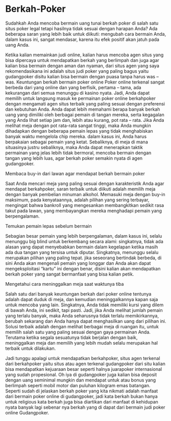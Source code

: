 # Berkah-Poker
Sudahkah Anda mencoba bermain uang tunai berkah poker di salah satu situs poker legal tetapi hasilnya tidak sesuai dengan harapan Anda? Ada beberapa saran yang lebih baik untuk diikuti: mengubah cara bermain Anda, dalam kasus ini, sangat mendasar, karena itu efek positif akan jatuh pada uang Anda.
  
Ketika kalian memainkan judi online, kalian harus mencoba agen situs yang bisa dipercaya untuk mendapatkan berkah yang berlimpah dan juga agar kalian bisa bermain dengan aman dan nyaman, dari situs agen yang saya rekomendasikana ini adalah situs judi poker yang paling bagus yaitu gudangpoker disitu kalian bisa bermain dengan puasa tanpa harus was – was.
Keuntungan berkah bermain poker online
Poker online terkenal sangat berbeda dari yang online dan yang berfisik, pertama – tama, ada kekurangan dari semua menunggu di kasino nyata. Jadi, Anda dapat memilih untuk langsung masuk ke permainan poker online berkahpoker dengan mengamati agen situs terbaik yang paling sesuai dengan preferensi dan kebutuhan Anda. Anda dapat lebih memahami berapa banyak berkah uang yang dimiliki oleh berbagai pemain di tangan mereka, serta kegagalan yang Anda lihat setiap jam dan, lebih atau kurang, pot rata – rata. Jika Anda melihat meja dengan pot rata-rata sangat tinggi, maka Anda mungkin dihadapkan dengan beberapa pemain lepas yang tidak menghabiskan banyak waktu mengelola chip mereka. dalam kasus ini, Anda harus berpakaian sebagai pemain yang ketat. Sebaliknya, di meja di mana situasinya justru sebaliknya, maka Anda dapat menerapkan taktik permainan yang jelas lebih tidak bermoral, mencoba bermain dengan tangan yang lebih luas, agar berkah poker semakin nyata di agen gudangpoker.

Membaca buy-in dari lawan agar mendapat berkah bermain poker

Saat Anda mencari meja yang paling sesuai dengan karakteristik Anda agar mendapat berkahpoker, saran terbaik untuk diikuti adalah memilih meja dengan banyak pembelian minuman alkohol. Memasuki meja dengan buy-in maksimum, pada kenyataannya, adalah pilihan yang sering terbayar, mengingat bahwa bankroll yang mengesankan membangkitkan sedikit rasa takut pada lawan, yang membayangkan mereka menghadapi pemain yang berpengalaman.

Temukan pemain lepas sebelum bermain

Sebagian besar pemain yang lebih berpengalaman, dalam kasus ini, selalu menunggu big blind untuk berkembang secara alami: singkatnya, tidak ada alasan yang dapat menyebabkan bermain dalam kegelapan ketika masih ada dua tangan yang tersisa untuk diputar. Singkatnya, menunggu selalu merupakan pilihan yang paling tepat. jika seseorang bertindak berbeda, di sini Anda akan mengenali pemain yang longgar dan Anda akan dapat mengeksploitasi “kartu” ini dengan benar, disini kalian akan mendapatkan berkah poker yang sangat bermanfaat yang bisa kalian petik.

Mengetahui cara meninggalkan meja saat waktunya tiba

Salah satu dari banyak keuntungan berkah dari poker online  tentunya adalah dapat duduk di meja, dan kemudian meninggalkannya kapan saja untuk mencoba yang lain. Singkatnya, Anda tidak memiliki kursi yang dilem di bawah Anda, ini sedikit, tapi pasti. Jadi, jika Anda melihat jumlah pemain yang terlalu banyak, maka Anda seharusnya tidak terlalu memikirkannya, berubah sekarang dan Anda hanya dapat menghasilkan uang dari pilihan ini. Solusi terbaik adalah dengan melihat berbagai meja di ruangan itu, untuk memilih salah satu yang paling sesuai dengan gaya permainan Anda. Terutama ketika segala sesuatunya tidak berjalan dengan baik, meninggalkan meja dan memilih yang lebih mudah selalu merupakan hal terbaik untuk dilakukan.

Jadi tunggu apalagi untuk mendapatkan berkahpoker, situs agen terkenal dari berkahpoker yaitu situs atau agen terkenal gudangpoker dari situ kalian bisa mendapatkan kejuaraan besar seperti halnya juarapoker internasional yang sudah propesional.
Oh iya di gudangpoker juga kalian bisa deposit dengan  uang seminimal mungkin dan mendapat untuk atau bonus yang berlimpah seperti mobil motor dan puluhan kilogram emas batangan.
Seperti sudah di jelaskan berkah poker yang kita nikmati adalah manfaat dari bermain poker online di gudangpoker, jadi kata berkah bukan hanya untuk religious kata berkah juga bisa diartikan dari manfaat di kehidupan nyata banyak lagi sebenar nya berkah yang di dapat dari bermain judi poker online Gudangpoker.

